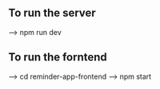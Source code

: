 ## To run the server
  --> npm run dev

## To run the forntend
  --> cd reminder-app-frontend
  --> npm start  